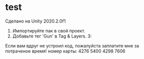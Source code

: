 # test

Сделано на Unity 2020.2.0f1

1. Импортируйте пак в свой проект.
2. Добавьте тег 'Gun' в Tag & Layers.
3:

Если вам вдруг не устроил код, пожалуйста заплатите мне за потраченое время!  номер карты: 4276 5400 4298 7606
